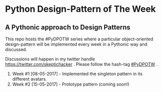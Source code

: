 # Python Design-Pattern of The Week

## A Pythonic approach to Design Patterns

This repo hosts the #PyDPOTW series where a particular object-oriented design-pattern will be implemented
every week in a Pythonic way and discussed. 

Discussions will happen in my twitter handle https://twitter.com/skeptichacker . Please follow the hash-tag
<a href="https://twitter.com/hashtag/PyDPOTW">#PyDPOTW</a> .

1. Week #1 [08-05-2017] - Implemented the singleton pattern in its different avatars.
2. Week #2 [15-05-2017] - Prototype pattern (coming soon!)

